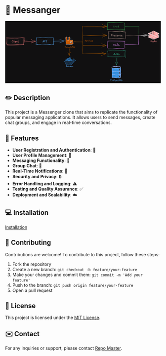 # 🌟 Messanger

<p align="center">
  <img src="./docs/system-design.png" alt="System Design" />
</p>

## ✏️ Description

This project is a Messenger clone that aims to replicate the functionality of popular messaging applications. It allows users to send messages, create chat groups, and engage in real-time conversations.

## 🚀 Features

- **User Registration and Authentication**: 🔑
- **User Profile Management**: 👤
- **Messaging Functionality**: 💬
- **Group Chat**: 👥
- **Real-Time Notifications**: 🔔
- **Security and Privacy**: 🔒
- **Error Handling and Logging**: ⚠️
- **Testing and Quality Assurance**: ✅
- **Deployment and Scalability**: ☁️

## 💻 Installation

[Installation](./docs/InstallS.md)

## 🙌 Contributing

Contributions are welcome! To contribute to this project, follow these steps:

1. Fork the repository
2. Create a new branch: `git checkout -b feature/your-feature`
3. Make your changes and commit them: `git commit -m 'Add your feature'`
4. Push to the branch: `git push origin feature/your-feature`
5. Open a pull request

## 📄 License

This project is licensed under the [MIT License](LICENSE).

## ✉️ Contact

For any inquiries or support, please contact [Repo Master](mailto:mohanadfteha@gmail.com).
